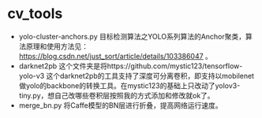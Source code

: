 # cv_tools

- yolo-cluster-anchors.py 目标检测算法之YOLO系列算法的Anchor聚类，算法原理和使用方法见：https://blog.csdn.net/just_sort/article/details/103386047 。
- darknet2pb 这个文件夹是将https://github.com/mystic123/tensorflow-yolo-v3 这个darknet2pb的工具支持了深度可分离卷积，即支持以mobilenet做yolo的backbone的转换工具。在mystic123的基础上只改动了yolov3-tiny.py，想自己改哪些卷积层按照我的方式添加和修改就ok了。
- merge_bn.py 将Caffe模型的BN层进行折叠，提高网络运行速度。